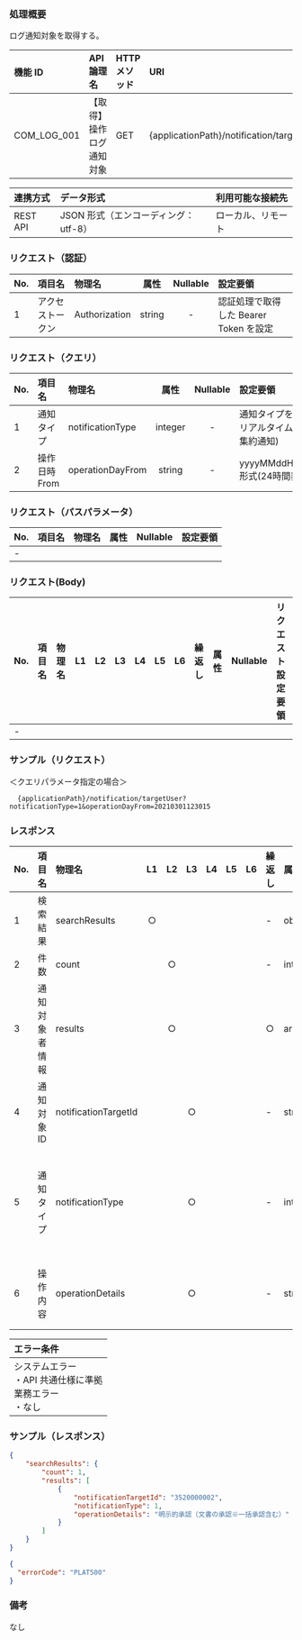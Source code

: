 ### 処理概要

ログ通知対象を取得する。

| 機能 ID     | API 論理名                          | HTTP メソッド | URI                                              |
| :---------- | :---------------------------------- | :------------ | :----------------------------------------------- |
| COM_LOG_001 | 【取得】操作ログ通知対象            | GET           | {applicationPath}/notification/targetUser |

| 連携方式 | データ形式                           | 利用可能な接続先   |
| :------- | :----------------------------------- | :----------------- |
| REST API | JSON 形式（エンコーディング：utf-8） | ローカル、リモート |

### リクエスト（認証）

| No. | 項目名           | 物理名        |  属性  | Nullable | 設定要領                               |
| :-- | :--------------- | :------------ | :----: | :------: | :------------------------------------- |
| 1   | アクセストークン | Authorization | string |    -     | 認証処理で取得した Bearer Token を設定 |

### リクエスト（クエリ）

| No. | 項目名       | 物理名           | 属性    | Nullable | 設定要領                                        |
| :-- | :----------- | :--------------- | :-----: | :------: | :---------------------------------------------- |
| 1   | 通知タイプ   | notificationType | integer |    -     | 通知タイプを指定(1:リアルタイム通知/2:集約通知) |
| 2   | 操作日時From | operationDayFrom | string  |    -     | yyyyMMddHHmmss 形式(24時間表記)                 |

### リクエスト（パスパラメータ）

| No. | 項目名  | 物理名    |  属性  | Nullable | 設定要領                                         |
| :-- | :------ | :-------- | :----: | :------: | :----------------------------------------------- |
| -   | | | | | |

### リクエスト(Body)

| No. | 項目名 | 物理名 | L1  | L2  | L3  | L4  | L5  | L6  | 繰返し | 属性 | Nullable | リクエスト設定要領 |
| :-- | :----- | :----- | :-: | :-: | :-: | :-: | :-: | :-: | :----- | :--- | :------- | :----------------- |
| -   |        |        |     |     |     |

### サンプル（リクエスト）
＜クエリパラメータ指定の場合＞

```
  {applicationPath}/notification/targetUser?notificationType=1&operationDayFrom=20210301123015
```

### レスポンス

| No. | 項目名         | 物理名                         | L1  | L2  | L3  | L4  | L5  | L6  | 繰返し | 属性    | Nullable | レスポンス設定要領                              |
| :-- | :------------- | :----------------------------- | :-: | :-: | :-: | :-: | :-: | :-: | :----- | :------ | :------- | :---------------------------------------------- |
| 1   | 検索結果       | searchResults                  | ○  |     |     |     |     |     | -      | object  | -        | |
| 2   | 件数           | count                          |     | ○  |     |     |     |     | -      | integer | -        | 検索結果件数 |
| 3   | 通知対象者情報 | results                        |     | ○  |     |     |     |     | ○     | array   | -        | |
| 4   | 通知対象ID     | notificationTargetId           |     |     | ○  |     |     |     | -      | string  | -        | 患者ロール紐付け.操作者ID |
| 5   | 通知タイプ     | notificationType               |     |     | ○  |     |     |     | -      | integer |          | 操作対象者情報.通知タイプ (1:リアルタイム通知/2:集約通知) |
| 6   | 操作内容       | operationDetails               |     |     | ○  |     |     |     | -      | string  | -        | 自動承認/医療機関情報取得・・・|

| エラー条件                                                        |
| :---------------------------------------------------------------- |
| システムエラー<br/>・API 共通仕様に準拠<br/>業務エラー<br/>・なし |


### サンプル（レスポンス）

```json title="正常終了"
{
    "searchResults": {
        "count": 1,
        "results": [
            {
                "notificationTargetId": "3520000002",
                "notificationType": 1,
                "operationDetails": "明示的承認（文書の承認※一括承認含む）"
            }
        ]
    }
}
```
```json title="異常終了"
{
  "errorCode": "PLAT500"
}
```
### 備考

なし
